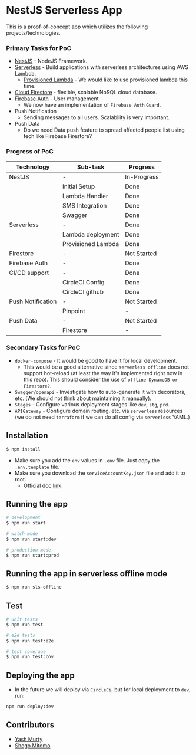 # NestJS Serverless App

This is a proof-of-concept app which utilizes the following projects/technologies.

### Primary Tasks for PoC

- [NestJS](https://github.com/nestjs/nest) - NodeJS Framework.
- [Serverless](https://github.com/serverless/serverless) - Build applications with serverless architectures using AWS Lambda.
  - [Provisioned Lambda](https://aws.amazon.com/about-aws/whats-new/2019/12/aws-lambda-announces-provisioned-concurrency/) - We would like to use provisioned lambda this time.
- [Cloud Firestore](https://firebase.google.com/docs/firestore) - flexible, scalable NoSQL cloud database.
- [Firebase Auth](https://firebase.google.com/docs/auth) - User management
  - We now have an implementation of `Firebase Auth` `Guard`.
- Push Notification
  - Sending messages to all users. Scalability is very important.
- Push Data
  - Do we need Data push feature to spread affected people list using tech like Firebase Firestore?

### Progress of PoC

| Technology        | Sub-task           | Progress    |
| ----------------- | ------------------ | ----------- |
| NestJS            | -                  | In-Progress |
|                   | Initial Setup      | Done        |
|                   | Lambda Handler     | Done        |
|                   | SMS Integration    | Done        |
|                   | Swagger            | Done        |
| Serverless        | -                  | Done        |
|                   | Lambda deployment  | Done        |
|                   | Provisioned Lambda | Done        |
| Firestore         | -                  | Not Started |
| Firebase Auth     | -                  | Done        |
| CI/CD support     | -                  | Done        |
|                   | CircleCI Config    | Done        |
|                   | CircleCI github    | Done        |
| Push Notification | -                  | Not Started |
|                   | Pinpoint           | -           |
| Push Data         | -                  | Not Started |
|                   | Firestore          | -           |

### Secondary Tasks for PoC

- `docker-compose` - It would be good to have it for local development.
  - This would be a good alternative since `serverless offline` does not support hot-reload (at least the way it's implemented right now in this repo). This should consider the use of `offline DynamoDB or Firestore?`.
- `Swagger/openapi` - Investigate how to auto-generate it with decorators, etc. (We should not think about maintaining it manually).
- `Stages` - Configure various deployment stages like `dev`, `stg`, `prd`.
- `APIGateway` - Configure domain routing, etc. via `serverless` resources (we do not need `terraform` if we can do all config via `serverless` YAML.)

## Installation

```bash
$ npm install
```

- Make sure you add the `env` values in `.env` file. Just copy the `.env.template` file.
- Make sure you download the `serviceAccountKey.json` file and add it to root.
  - Official doc [link](https://firebase.google.com/docs/admin/setup#initialize-sdk).

## Running the app

```bash
# development
$ npm run start

# watch mode
$ npm run start:dev

# production mode
$ npm run start:prod
```

## Running the app in serverless offline mode

```bash
$ npm run sls-offline
```

## Test

```bash
# unit tests
$ npm run test

# e2e tests
$ npm run test:e2e

# test coverage
$ npm run test:cov
```

## Deploying the app

- In the future we will deploy via `CircleCi`, but for local deployment to `dev`, run:

```bash
npm run deploy:dev
```

## Contributors

- [Yash Murty](https://github.com/yashmurty)
- [Shogo Mitomo](https://github.com/shogo-mitomo)
